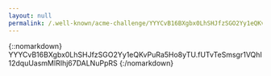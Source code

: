 ```yaml
---
layout: null
permalink: /.well-known/acme-challenge/YYYCvB16BXgbx0LhSHJfzSGO2Yy1eQKvPuRa5Ho8yTU0/
---
```

{::nomarkdown}
YYYCvB16BXgbx0LhSHJfzSGO2Yy1eQKvPuRa5Ho8yTU.fUTvTeSmsgr1VQhI12dquUasmMlRIhj67DALNuPpRS
{:/nomarkdown}
